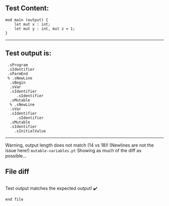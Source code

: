 
Test Content: 
-------------------------
```
mod main (output) {
    let mut x : int;
    let mut y : int, mut z = 1;
}
```
------------------------
Test output is: 
-------------------------
```
 .sProgram
 .sIdentifier
 .sParmEnd
 % .sNewLine
  .sBegin
  .sVar
  .sIdentifier
     .sIdentifier
  .sMutable
  % .sNewLine
  .sVar
  .sIdentifier
     .sIdentifier
  .sMutable
  .sIdentifier
    .sInitialValue

```
------------------------
Warning, output length does not match (14 vs 18)!  (Newlines are not the issue here!) `mutable-variables.pt`
Showing as much of the diff as possible...

File diff
-------------------------
```diff

```
Test output matches the expected output! :heavy_check_mark:

```
end file
